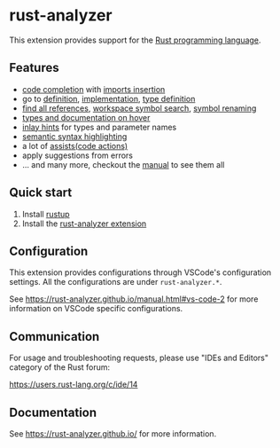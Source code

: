 # rust-analyzer

This extension provides support for the [Rust programming language](https://www.rust-lang.org/).

## Features

- [code completion] with [imports insertion]
- go to [definition], [implementation], [type definition]
- [find all references], [workspace symbol search], [symbol renaming]
- [types and documentation on hover]
- [inlay hints] for types and parameter names
- [semantic syntax highlighting]
- a lot of [assists(code actions)]
- apply suggestions from errors
- ... and many more, checkout the [manual] to see them all

[code completion]: https://rust-analyzer.github.io/manual.html#magic-completions
[imports insertion]: https://rust-analyzer.github.io/manual.html#completion-with-autoimport
[definition]: https://rust-analyzer.github.io/manual.html#go-to-definition
[implementation]: https://rust-analyzer.github.io/manual.html#go-to-implementation
[type definition]: https://rust-analyzer.github.io/manual.html#go-to-type-definition
[find all references]: https://rust-analyzer.github.io/manual.html#find-all-references
[workspace symbol search]: https://rust-analyzer.github.io/manual.html#workspace-symbol
[symbol renaming]: https://rust-analyzer.github.io/manual.html#rename
[types and documentation on hover]: https://rust-analyzer.github.io/manual.html#hover
[inlay hints]: https://rust-analyzer.github.io/manual.html#inlay-hints
[semantic syntax highlighting]: https://rust-analyzer.github.io/manual.html#semantic-syntax-highlighting
[assists(code actions)]: https://rust-analyzer.github.io/manual.html#assists-code-actions
[manual]: https://rust-analyzer.github.io/manual.html

## Quick start

1. Install [rustup]
2. Install the [rust-analyzer extension]

[rustup]: https://rustup.rs
[rust-analyzer extension]: https://marketplace.visualstudio.com/items?itemName=rust-lang.rust-analyzer

## Configuration

This extension provides configurations through VSCode's configuration settings. All the configurations are under `rust-analyzer.*`.

See <https://rust-analyzer.github.io/manual.html#vs-code-2> for more information on VSCode specific configurations.

## Communication

For usage and troubleshooting requests, please use "IDEs and Editors" category of the Rust forum:

<https://users.rust-lang.org/c/ide/14>

## Documentation

See <https://rust-analyzer.github.io/> for more information.
